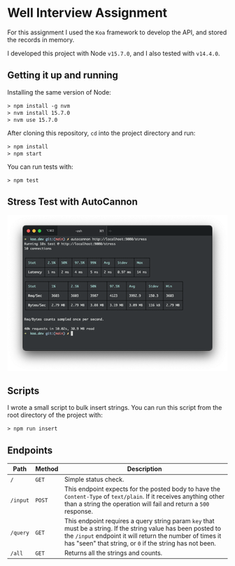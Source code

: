 # Well Interview Assignment

For this assignment I used the `Koa` framework to develop the API, and stored the records in memory.

I developed this project with Node `v15.7.0`, and I also tested with `v14.4.0`.

## Getting it up and running

Installing the same version of Node:

```shell
> npm install -g nvm
> nvm install 15.7.0
> nvm use 15.7.0
```

After cloning this repository, `cd` into the project directory and run:

```shell
> npm install
> npm start
```

You can run tests with:

```shell
> npm test
```

## Stress Test with AutoCannon

![Stress Test](images/StressTest.png)

## Scripts

I wrote a small script to bulk insert strings. You can run this script from the root directory of the project with:

```shell
> npm run insert
```

## Endpoints

| Path     | Method | Description                                                                                                                                                                                                                            |
| -------- | ------ | -------------------------------------------------------------------------------------------------------------------------------------------------------------------------------------------------------------------------------------- |
| `/`      | `GET`  | Simple status check.                                                                                                                                                                                                                   |
| `/input` | `POST` | This endpoint expects for the posted body to have the `Content-Type` of `text/plain`. If it receives anything other than a string the operation will fail and return a `500` response.                                                 |
| `/query` | `GET`  | This endpoint requires a query string param `key` that must be a string. If the string value has been posted to the `/input` endpoint it will return the number of times it has "seen" that string, or `0` if the string has not been. |
| `/all`   | `GET`  | Returns all the strings and counts.                                                                                                                                                                                                    |
